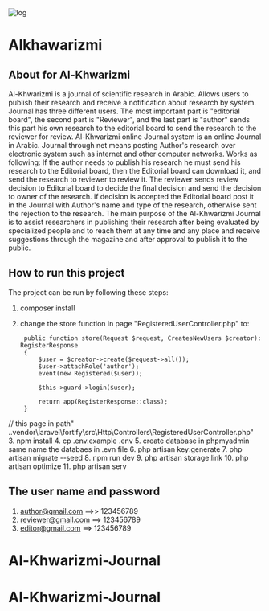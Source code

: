 <div class="flex flex-col h-full">
                        <img class="h-4/6 min-w-min" src="images/SVG/newLogo.svg" alt="log">
                        <h1 class="focus:outline-none text-xl font-black text-center text-indigo-500">Alkhawarizmi</h1>
                    </div>

## About for Al-Khwarizmi

Al-Khwarizmi is a journal of scientific research in Arabic. Allows users to publish
their research and receive a notification about research by system. Journal has
three different users. The most important part is "editorial board", the second part
is "Reviewer", and the last part is "author" sends this part his own research to the
editorial board to send the research to the reviewer for review.
Al-Khwarizmi online Journal system is an online Journal in Arabic. Journal through
net means posting Author's research over electronic system such as internet and
other computer networks. Works as following:
If the author needs to publish his research he must send his research to the Editorial
board, then the Editorial board can download it, and send the research to reviewer
to review it. The reviewer sends review decision to Editorial board to decide the
final decision and send the decision to owner of the research. if decision is accepted
the Editorial board post it in the Journal with Author's name and type of the
research, otherwise sent the rejection to the research.
The main purpose of the Al-Khwarizmi Journal is to assist researchers in publishing
their research after being evaluated by specialized people and to reach them at any
time and any place and receive suggestions through the magazine and after
approval to publish it to the public.

## How to run this project

The project can be run by following these steps:
1. composer install
2. change the store function in page "RegisteredUserController.php" to:
 
        public function store(Request $request, CreatesNewUsers $creator): RegisterResponse
        {
            $user = $creator->create($request->all());
            $user->attachRole('author');
            event(new Registered($user));

            $this->guard->login($user);

            return app(RegisterResponse::class);
        }
// this page in path" ..vendor\laravel\fortify\src\Http\Controllers\RegisteredUserController.php"
3. npm install
4. cp .env.example .env
5. create database in phpmyadmin same name the databaes in .evn file
6. php artisan key:generate
7. php artisan migrate --seed
8. npm run dev
9. php artisan storage:link
10. php artisan optimize 
11. php artisan serv

## The user name and password 
1. author@gmail.com ==>> 123456789
2. reviewer@gmail.com ==> 123456789 
3. editor@gmail.com ==> 123456789

# Al-Khwarizmi-Journal

# Al-Khwarizmi-Journal
